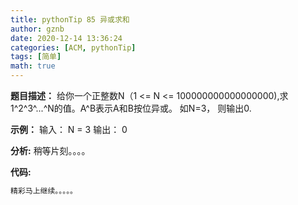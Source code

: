 ```yaml
---
title: pythonTip 85 异或求和
author: gznb
date: 2020-12-14 13:36:24
categories: [ACM, pythonTip]
tags: [简单]
math: true
---
```


**题目描述：**
给你一个正整数N（1 <= N <= 100000000000000000),求1^2^3^...^N的值。A^B表示A和B按位异或。
如N=3， 则输出0.

**示例：**
输入：
N = 3
输出：
0


**分析:**
稍等片刻。。。。

**代码:**
```python
精彩马上继续。。。。。
```
